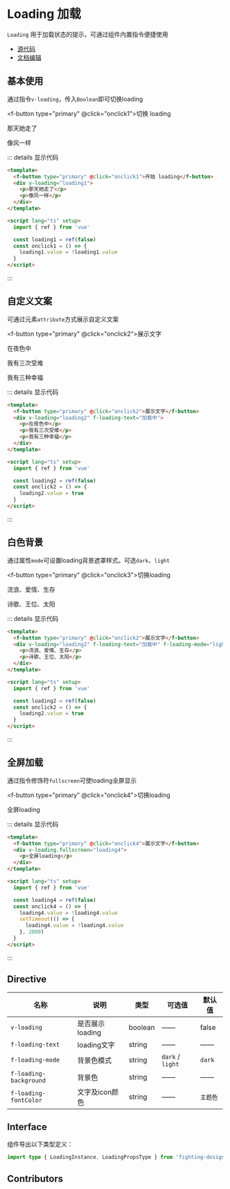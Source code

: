 # Loading 加载

`Loading` 用于加载状态的提示，可通过组件内置指令便捷使用

- [源代码](https://github.com/FightingDesign/fighting-design/tree/master/packages/fighting-design/loading)
- [文档编辑](https://github.com/FightingDesign/fighting-design/blob/master/docs/docs/components/loading.md)

## 基本使用

通过指令`v-loading`，传入`Boolean`即可切换loading

<f-button type="primary" @click="onclick1">切换 loading</f-button>
<div v-loading="loading1">
  <p>那天她走了</p>
  <p>像风一样</p>
</div>

::: details 显示代码

```html
<template>
  <f-button type="primary" @click="onclick1">开始 loading</f-button>
  <div v-loading="loading1">
    <p>那天她走了</p>
    <p>像风一样</p>
  </div>
</template>

<script lang="ts" setup>
  import { ref } from 'vue'

  const loading1 = ref(false)
  const onclick1 = () => {
    loading1.value = !loading1.value
  }
</script>
```

:::

## 自定义文案

可通过元素`attribute`方式展示自定义文案

<f-button type="primary" @click="onclick2">展示文字</f-button>
<div v-loading="loading2" f-loading-text="加载中">
  <p>在夜色中</p>
  <p>我有三次受难</p>
  <p>我有三种幸福</p>
</div>

::: details 显示代码

```html
<template>
  <f-button type="primary" @click="onclick2">展示文字</f-button>
  <div v-loading="loading2" f-loading-text="加载中">
    <p>在夜色中</p>
    <p>我有三次受难</p>
    <p>我有三种幸福</p>
  </div>
</template>

<script lang="ts" setup>
  import { ref } from 'vue'

  const loading2 = ref(false)
  const onclick2 = () => {
    loading2.value = true
  }
</script>
```

:::

## 白色背景

通过属性`mode`可设置loading背景遮罩样式。可选`dark`、`light`

<f-button type="primary" @click="onclick3">切换loading</f-button>
<div v-loading="loading3" f-loading-text="加载中.." f-loading-mode="light">
  <p>流浪、爱情、生存</p>
  <p>诗歌、王位、太阳</p>
</div>

::: details 显示代码

```html
<template>
  <f-button type="primary" @click="onclick2">展示文字</f-button>
  <div v-loading="loading2" f-loading-text="加载中" f-loading-mode="light">
    <p>流浪、爱情、生存</p>
    <p>诗歌、王位、太阳</p>
  </div>
</template>

<script lang="ts" setup>
  import { ref } from 'vue'

  const loading2 = ref(false)
  const onclick2 = () => {
    loading2.value = true
  }
</script>
```

:::


## 全屏加载

通过指令修饰符`fullscreen`可使loading全屏显示

<f-button type="primary" @click="onclick4">切换loading</f-button>
<div v-loading.fullscreen="loading4">
  <p>全屏loading</p>
</div>

::: details 显示代码

```html
<template>
  <f-button type="primary" @click="onclick4">展示文字</f-button>
  <div v-loading.fullscreen="loading4">
    <p>全屏loading</p>
  </div>
</template>

<script lang="ts" setup>
  import { ref } from 'vue'

  const loading4 = ref(false)
  const onclick4 = () => {
    loading4.value = !loading4.value
    setTimeout(() => {
      loading4.value = !loading4.value
    }, 2000)
  }
</script>
```

:::

## Directive

| 名称         | 说明                 | 类型                       | 可选值 | 默认值 |
| ------------ | -------------------- | -------------------------- | ------ | ------ |
| `v-loading`       | 是否展示 loading     | boolean                | ——     | false  |
| `f-loading-text`  | loading文字         | string                  | ——     | ——     |
| `f-loading-mode`  | 背景色模式         | string            | `dark` / `light`  |  `dark`    |
| `f-loading-background`  | 背景色        | string           |  ——   |  ——            |
| `f-loading-fontColor`  | 文字及icon颜色  | string          |  ——   |   `主题色`   |


## Interface

组件导出以下类型定义：

```ts
import type { LoadingInstance, LoadingPropsType } from 'fighting-design'
```

## Contributors

<a href="https://github.com/Tyh2001" target="_blank">
  <f-avatar round src="https://avatars.githubusercontent.com/u/73180970?v=4" />
</a>

<a href="https://github.com/yn22638" target="_blank">
  <f-avatar round src="https://avatars.githubusercontent.com/u/48940123?v=4" />
</a>

<a href="https://github.com/Alphatrionty" target="_blank">
  <f-avatar round src="https://avatars.githubusercontent.com/u/57850101?v=4" />
</a>

<a href="https://github.com/laine001" target="_blank">
  <f-avatar round src="https://avatars.githubusercontent.com/u/40457081?v=4" />
</a>

<script setup>
  import { ref } from 'vue'
  import { FIconSnowflake } from '@fighting-design/fighting-icon'

  const loading1 = ref(false)
  const onclick1 = () => {
    loading1.value = !loading1.value
  }

  const loading2 = ref(false)
  const onclick2 = () => {
    loading2.value = !loading2.value
  }

  const loading3 = ref(false)
  const onclick3 = () => {
    loading3.value = !loading3.value
  }

  const loading4 = ref(false)
  const onclick4 = () => {
    loading4.value = !loading4.value

    setTimeout(() => {
      loading4.value = !loading4.value
    }, 2000)
  }
</script>
